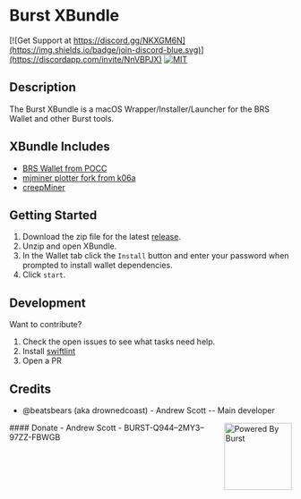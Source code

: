 # Burst XBundle

[![Get Support at https://discord.gg/NKXGM6N](https://img.shields.io/badge/join-discord-blue.svg)](https://discordapp.com/invite/NnVBPJX)
[![MIT](https://img.shields.io/github/license/mashape/apistatus.svg)](LICENSE)

## Description
The Burst XBundle is a macOS Wrapper/Installer/Launcher for the BRS Wallet and other Burst tools.

## XBundle Includes
- [BRS Wallet from POCC](https://github.com/PoC-Consortium/burstcoin)
- [mjminer plotter fork from k06a](https://github.com/k06a/mjminer)
- [creepMiner](https://github.com/Creepsky/creepMiner)

## Getting Started
1. Download the zip file for the latest [release](https://github.com/beatsbears/BurstXBundle/releases).
2. Unzip and open XBundle.
3. In the Wallet tab click the `Install` button and enter your password when prompted to install wallet dependencies.
4. Click `start`.

## Development
Want to contribute?

1. Check the open issues to see what tasks need help.
2. Install [swiftlint](https://github.com/realm/SwiftLint)
3. Open a PR

## Credits
- @beatsbears (aka drownedcoast) - Andrew Scott
-- Main developer

<img align="right" width="120" height="120" title="Powered By Burst" src="https://raw.githubusercontent.com/PoC-Consortium/Marketing_Resources/master/Powered_By_Burst/PBB4.png" />
#### Donate
- Andrew Scott - BURST-Q944–2MY3–97ZZ-FBWGB
